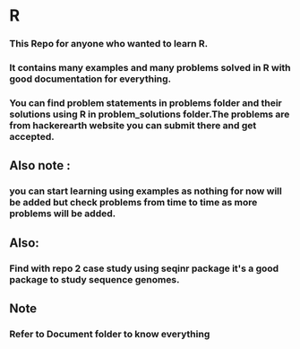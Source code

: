 # R
### This Repo for anyone who wanted to learn R.
### It contains many examples and many problems solved in R with good documentation for everything.

### You can find problem statements in problems folder and their solutions using R in problem_solutions folder.The problems are from hackerearth website you can submit there and get accepted.


## Also note :
### you can start learning using examples as nothing for now will be added but check problems from time to time as more problems will be added.


## Also:
### Find with repo 2 case study using seqinr package it's a good package to study sequence genomes.

## Note

### Refer to Document folder to know everything
